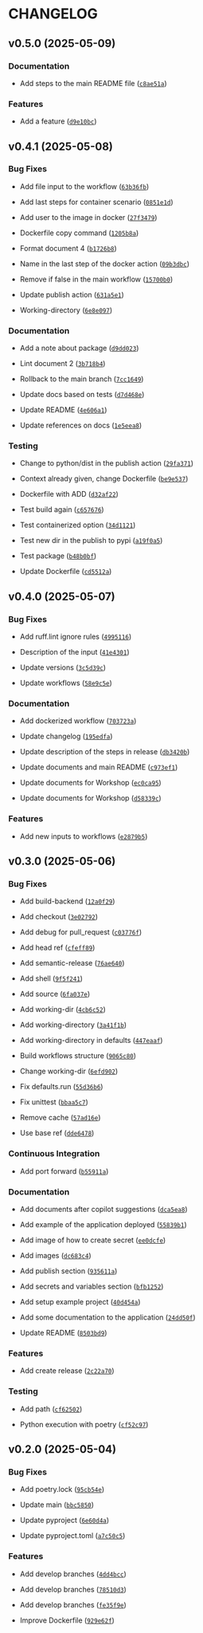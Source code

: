 # CHANGELOG


## v0.5.0 (2025-05-09)

### Documentation

- Add steps to the main README file
  ([`c8ae51a`](https://github.com/caprivm/workshop-github-actions/commit/c8ae51a319056b1d1844d9343f0bdd52c4d9100f))

### Features

- Add a feature
  ([`d9e10bc`](https://github.com/caprivm/workshop-github-actions/commit/d9e10bccedc7d6e58660f8a4a665e841bcd5b3df))


## v0.4.1 (2025-05-08)

### Bug Fixes

- Add file input to the workflow
  ([`63b36fb`](https://github.com/caprivm/workshop-github-actions/commit/63b36fbf03600dd95dadc99ec3d527952a2cbcf2))

- Add last steps for container scenario
  ([`0851e1d`](https://github.com/caprivm/workshop-github-actions/commit/0851e1dc34595f5b5ca9242d3d2a18237472f3fe))

- Add user to the image in docker
  ([`27f3479`](https://github.com/caprivm/workshop-github-actions/commit/27f3479abe3494a3124df90154a4306bd7c77a87))

- Dockerfile copy command
  ([`1205b8a`](https://github.com/caprivm/workshop-github-actions/commit/1205b8a724defc7d92c32a45be435a5484423b71))

- Format document 4
  ([`b1726b8`](https://github.com/caprivm/workshop-github-actions/commit/b1726b884255456b6fde2dda36ac35afe4007fd1))

- Name in the last step of the docker action
  ([`09b3dbc`](https://github.com/caprivm/workshop-github-actions/commit/09b3dbc7567d655b2b7f694351e95eef4bdd23e2))

- Remove if false in the main workflow
  ([`15700b0`](https://github.com/caprivm/workshop-github-actions/commit/15700b0a496a1f23b4c01aed85d306360ca9113f))

- Update publish action
  ([`631a5e1`](https://github.com/caprivm/workshop-github-actions/commit/631a5e1c9236450d8604048f9db61de66ae54dfb))

- Working-directory
  ([`6e8e097`](https://github.com/caprivm/workshop-github-actions/commit/6e8e0975d73e6ed9beb48a4476eaebf883920d94))

### Documentation

- Add a note about package
  ([`d9dd023`](https://github.com/caprivm/workshop-github-actions/commit/d9dd023285a6bd3def934d3517377dc1ccaf2731))

- Lint document 2
  ([`3b718b4`](https://github.com/caprivm/workshop-github-actions/commit/3b718b47d27a4b09c935514d8149a4cc2c23d639))

- Rollback to the main branch
  ([`7cc1649`](https://github.com/caprivm/workshop-github-actions/commit/7cc1649408b28a15b2c872b5ee63ccd46ddbccd0))

- Update docs based on tests
  ([`d7d468e`](https://github.com/caprivm/workshop-github-actions/commit/d7d468ee79423503f4675828fe1cf7b1f8028ac1))

- Update README
  ([`4e606a1`](https://github.com/caprivm/workshop-github-actions/commit/4e606a1c102ee9cf684064502bd7dda6249c481f))

- Update references on docs
  ([`1e5eea8`](https://github.com/caprivm/workshop-github-actions/commit/1e5eea8cc69d1baf3edc0681882b7d44a699278b))

### Testing

- Change to python/dist in the publish action
  ([`29fa371`](https://github.com/caprivm/workshop-github-actions/commit/29fa3716a69f61ff1e469a4c12481c5559eca586))

- Context already given, change Dockerfile
  ([`be9e537`](https://github.com/caprivm/workshop-github-actions/commit/be9e537610603390343ee2c3a50aa221923f2dd9))

- Dockerfile with ADD
  ([`d32af22`](https://github.com/caprivm/workshop-github-actions/commit/d32af22f8cbb7e4c556386badfbf39f3136f8086))

- Test build again
  ([`c657676`](https://github.com/caprivm/workshop-github-actions/commit/c657676f6385b3c1fe0d8ee2a3e6d324dff12a7a))

- Test containerized option
  ([`34d1121`](https://github.com/caprivm/workshop-github-actions/commit/34d1121170f4d69c8e50af57160e6488dc7abe43))

- Test new dir in the publish to pypi
  ([`a19f0a5`](https://github.com/caprivm/workshop-github-actions/commit/a19f0a51c85c745cfb0ac977cc15449f7f673891))

- Test package
  ([`b48b0bf`](https://github.com/caprivm/workshop-github-actions/commit/b48b0bf421bdbec00d6f6d01a178a9a7303d0d43))

- Update Dockerfile
  ([`cd5512a`](https://github.com/caprivm/workshop-github-actions/commit/cd5512a3f4670cf6c31779078571cebcb8cca0ad))


## v0.4.0 (2025-05-07)

### Bug Fixes

- Add ruff.lint ignore rules
  ([`4995116`](https://github.com/caprivm/workshop-github-actions/commit/49951167c57c51a7d998b9b63567eedda95b954f))

- Description of the input
  ([`41e4301`](https://github.com/caprivm/workshop-github-actions/commit/41e4301606834f867303768aa42e9f83288442d4))

- Update versions
  ([`3c5d39c`](https://github.com/caprivm/workshop-github-actions/commit/3c5d39cbe69b501be9523a85c2f5b9b4fa15dc76))

- Update workflows
  ([`58e9c5e`](https://github.com/caprivm/workshop-github-actions/commit/58e9c5ea40423aaf95c9fdb0588dd88ce3f8b7e7))

### Documentation

- Add dockerized workflow
  ([`703723a`](https://github.com/caprivm/workshop-github-actions/commit/703723a230b4df88ae33d6e889d48eaf29e4b651))

- Update changelog
  ([`195edfa`](https://github.com/caprivm/workshop-github-actions/commit/195edfa63c134498ae18ca8af06bd78d8945e166))

- Update description of the steps in release
  ([`db3420b`](https://github.com/caprivm/workshop-github-actions/commit/db3420b77831d546af3323144d63e1011f8e39e7))

- Update documents and main README
  ([`c973ef1`](https://github.com/caprivm/workshop-github-actions/commit/c973ef12381a739b28cdfdbcfc9cbb00e4baccbf))

- Update documents for Workshop
  ([`ec0ca95`](https://github.com/caprivm/workshop-github-actions/commit/ec0ca95a702cf0a8ff0658812b48cfee8c16e7dc))

- Update documents for Workshop
  ([`d58339c`](https://github.com/caprivm/workshop-github-actions/commit/d58339c1019e026eaa5dc9fde4f5255c24df076f))

### Features

- Add new inputs to workflows
  ([`e2879b5`](https://github.com/caprivm/workshop-github-actions/commit/e2879b592808a4dc63b94aaec136437790fb7179))


## v0.3.0 (2025-05-06)

### Bug Fixes

- Add build-backend
  ([`12a0f29`](https://github.com/caprivm/workshop-github-actions/commit/12a0f29c92d5e897c9f7d3100ab0ada455658755))

- Add checkout
  ([`3e02792`](https://github.com/caprivm/workshop-github-actions/commit/3e027922d3963f8406556bd8792f5663201eb816))

- Add debug for pull_request
  ([`c03776f`](https://github.com/caprivm/workshop-github-actions/commit/c03776f9e94d677673b699750769ba9c54623a3b))

- Add head ref
  ([`cfeff89`](https://github.com/caprivm/workshop-github-actions/commit/cfeff89087b0378cefa1c62ef426ecf90bb2e630))

- Add semantic-release
  ([`76ae640`](https://github.com/caprivm/workshop-github-actions/commit/76ae640a6341b496728157026e7ea0aee0dc1537))

- Add shell
  ([`9f5f241`](https://github.com/caprivm/workshop-github-actions/commit/9f5f24109996f759cd5081d46d2fc6953881c705))

- Add source
  ([`6fa037e`](https://github.com/caprivm/workshop-github-actions/commit/6fa037e2779834faeb286144bab765222433fc26))

- Add working-dir
  ([`4cb6c52`](https://github.com/caprivm/workshop-github-actions/commit/4cb6c52c85a0b39f36995ba89b71376e30b361d9))

- Add working-directory
  ([`3a41f1b`](https://github.com/caprivm/workshop-github-actions/commit/3a41f1b38bbf185053a9058f8c5a954b0cf95c60))

- Add working-directory in defaults
  ([`447eaaf`](https://github.com/caprivm/workshop-github-actions/commit/447eaaf46d709475b1e515bc32f35d543bb3dce4))

- Build workflows structure
  ([`9065c80`](https://github.com/caprivm/workshop-github-actions/commit/9065c80b565d847d57f8ddc36fe8a9484200be40))

- Change working-dir
  ([`6efd902`](https://github.com/caprivm/workshop-github-actions/commit/6efd9022e6c8e3f5675c6b059ae4ec5058e083ab))

- Fix defaults.run
  ([`55d36b6`](https://github.com/caprivm/workshop-github-actions/commit/55d36b6e9d69999016c4902e9be205a03d1e0756))

- Fix unittest
  ([`bbaa5c7`](https://github.com/caprivm/workshop-github-actions/commit/bbaa5c7fbd56530d75dc7106a60ebf6c7c40cbbc))

- Remove cache
  ([`57ad16e`](https://github.com/caprivm/workshop-github-actions/commit/57ad16e71890f69d84afe559a13ae9f36f7b368c))

- Use base ref
  ([`dde6478`](https://github.com/caprivm/workshop-github-actions/commit/dde647867f7c92fcf52524f834ba89c7d0be3429))

### Continuous Integration

- Add port forward
  ([`b55911a`](https://github.com/caprivm/workshop-github-actions/commit/b55911abb1348ce78760fc1374019b912f3db13b))

### Documentation

- Add documents after copilot suggestions
  ([`dca5ea8`](https://github.com/caprivm/workshop-github-actions/commit/dca5ea841e3898edc8f38e99e4efa0afcb6defe0))

- Add example of the application deployed
  ([`55839b1`](https://github.com/caprivm/workshop-github-actions/commit/55839b1b4c05ae83ee29834061db8f1ff76831d7))

- Add image of how to create secret
  ([`ee0dcfe`](https://github.com/caprivm/workshop-github-actions/commit/ee0dcfeeb90407ae4dc4d88c88ed66ec57fb4976))

- Add images
  ([`dc683c4`](https://github.com/caprivm/workshop-github-actions/commit/dc683c41eeeda1c6bd8abcb5acea56c50bd3d17e))

- Add publish section
  ([`935611a`](https://github.com/caprivm/workshop-github-actions/commit/935611ad0b2509202b1d93d834bfdbab51936113))

- Add secrets and variables section
  ([`bfb1252`](https://github.com/caprivm/workshop-github-actions/commit/bfb1252550a19b45b9344e17e8d16a17c9609b2b))

- Add setup example project
  ([`40d454a`](https://github.com/caprivm/workshop-github-actions/commit/40d454af52f28a9d22e07a5a398e72a17b829f54))

- Add some documentation to the application
  ([`24dd50f`](https://github.com/caprivm/workshop-github-actions/commit/24dd50fb8b668ecbb44f48e7e9c2945ce9801eb8))

- Update README
  ([`8503bd9`](https://github.com/caprivm/workshop-github-actions/commit/8503bd9af758f5603e6bbf0a3abc3af9f799ab43))

### Features

- Add create release
  ([`2c22a70`](https://github.com/caprivm/workshop-github-actions/commit/2c22a707c8fd22aa2bb6222027cdfa640b075dd6))

### Testing

- Add path
  ([`cf62502`](https://github.com/caprivm/workshop-github-actions/commit/cf625029453aee53f0c6926a9dc93c66a0f32320))

- Python execution with poetry
  ([`cf52c97`](https://github.com/caprivm/workshop-github-actions/commit/cf52c97e4d72a7046b4f55880005ee0628906dba))


## v0.2.0 (2025-05-04)

### Bug Fixes

- Add poetry.lock
  ([`95cb54e`](https://github.com/caprivm/workshop-github-actions/commit/95cb54ed6cf6b3b263ce5f41aaf682146293dfdf))

- Update main
  ([`bbc5850`](https://github.com/caprivm/workshop-github-actions/commit/bbc5850a60e9fc94bb281f9d2fb9d3ee56f27389))

- Update pyproject
  ([`6e60d4a`](https://github.com/caprivm/workshop-github-actions/commit/6e60d4a99fc39d57bb72ee275cfa11245a3c1d81))

- Update pyproject.toml
  ([`a7c50c5`](https://github.com/caprivm/workshop-github-actions/commit/a7c50c52856efcc38b9582537e9475cd1f339ef3))

### Features

- Add develop branches
  ([`4dd4bcc`](https://github.com/caprivm/workshop-github-actions/commit/4dd4bccec819f7bce63ba6df4d0766d9edaf47c4))

- Add develop branches
  ([`78510d3`](https://github.com/caprivm/workshop-github-actions/commit/78510d3bfe80ff03b38ebf90aca6baaad1a5f246))

- Add develop branches
  ([`fe35f9e`](https://github.com/caprivm/workshop-github-actions/commit/fe35f9e4f0d730a49a2a5a4539755651b10d87c2))

- Improve Dockerfile
  ([`929e62f`](https://github.com/caprivm/workshop-github-actions/commit/929e62fabe429fba877a9c6b58181fd6d9066b76))
